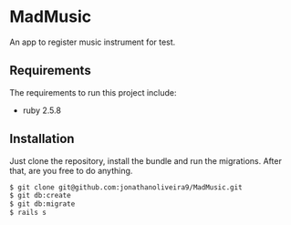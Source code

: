 # MadMusic
An app to register music instrument for test.

## Requirements

The requirements to run this project include:
* ruby 2.5.8

## Installation

Just clone the repository, install the bundle and run the migrations. After that, are you free to do anything.
``` bash
$ git clone git@github.com:jonathanoliveira9/MadMusic.git
$ git db:create
$ git db:migrate
$ rails s

